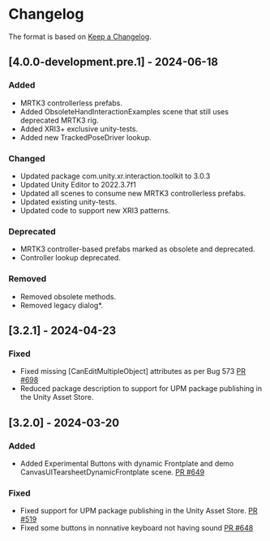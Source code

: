 # Changelog

The format is based on [Keep a Changelog](https://keepachangelog.com/en/1.1.0/).

## [4.0.0-development.pre.1] - 2024-06-18

### Added

* MRTK3 controllerless prefabs.
* Added ObsoleteHandInteractionExamples scene that still uses deprecated MRTK3 rig.
* Added XRI3+ exclusive unity-tests.
* Added new TrackedPoseDriver lookup.

### Changed

* Updated package com.unity.xr.interaction.toolkit to 3.0.3
* Updated Unity Editor to 2022.3.7f1
* Updated all scenes to consume new MRTK3 controllerless prefabs.
* Updated existing unity-tests.
* Updated code to support new XRI3 patterns.

### Deprecated

* MRTK3 controller-based prefabs marked as obsolete and deprecated.
* Controller lookup deprecated.

### Removed

* Removed obsolete methods.
* Removed legacy dialog*.

## [3.2.1] - 2024-04-23

### Fixed

* Fixed missing [CanEditMultipleObject] attributes as per Bug 573 [PR #698](https://github.com/MixedRealityToolkit/MixedRealityToolkit-Unity/pull/698)
* Reduced package description to support for UPM package publishing in the Unity Asset Store.

## [3.2.0] - 2024-03-20

### Added

* Added Experimental Buttons with dynamic Frontplate and demo CanvasUITearsheetDynamicFrontplate scene. [PR #649](https://github.com/MixedRealityToolkit/MixedRealityToolkit-Unity/pull/649)

### Fixed

* Fixed support for UPM package publishing in the Unity Asset Store. [PR #519](https://github.com/MixedRealityToolkit/MixedRealityToolkit-Unity/pull/519)
* Fixed some buttons in nonnative keyboard not having sound [PR #648](https://github.com/MixedRealityToolkit/MixedRealityToolkit-Unity/pull/648)